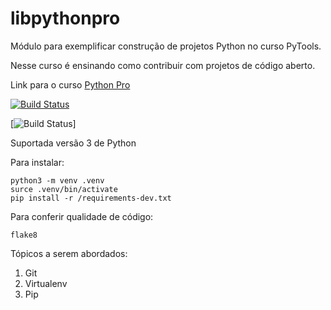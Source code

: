 # libpythonpro
Módulo para exemplificar construção de projetos Python no curso PyTools.

Nesse curso é ensinando como contribuir com projetos de código aberto.

Link para o curso [Python Pro](https://pythonpro.com.br/)

[![Build Status](https://travis-ci.com/tiagotardelli/libpythonpro.svg?branch=main)](https://travis-ci.com/tiagotardelli/libpythonpro)

[![Build Status](https://github.com/tiagotardelli/libpythonpro.scg?branch=main/actions/workflows/libpythonpro.yml/badge.svg)]

Suportada versão 3 de Python

Para instalar:
```console
python3 -m venv .venv
surce .venv/bin/activate
pip install -r /requirements-dev.txt

```

Para conferir qualidade de código:

```console
flake8

```

Tópicos a serem abordados:
1. Git
2. Virtualenv
3. Pip